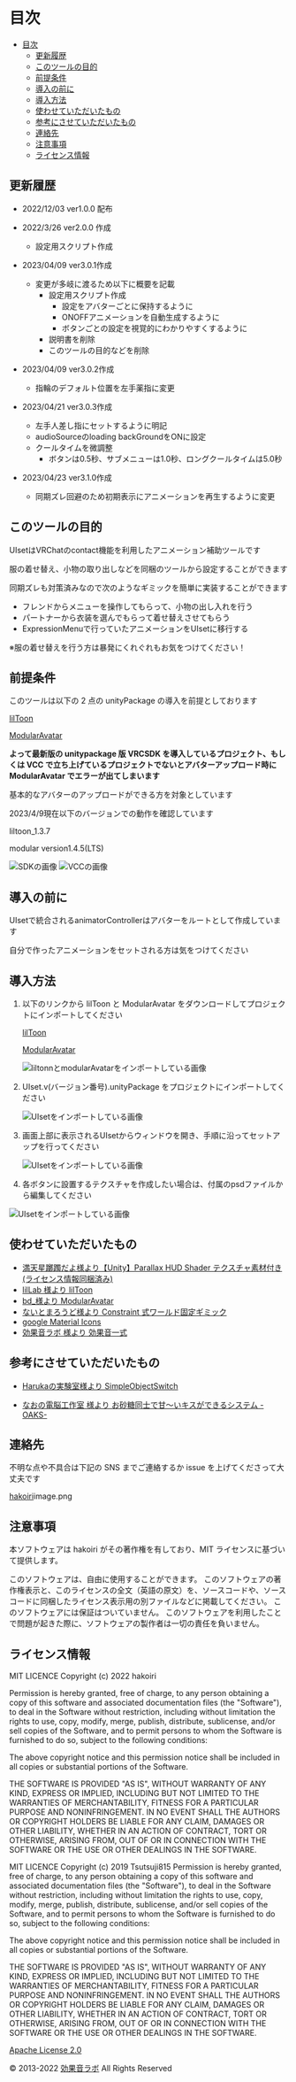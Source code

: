 # 目次

- [目次](#目次)
  - [更新履歴](#更新履歴)
  - [このツールの目的](#このツールの目的)
  - [前提条件](#前提条件)
  - [導入の前に](#導入の前に)
  - [導入方法](#導入方法)
  - [使わせていただいたもの](#使わせていただいたもの)
  - [参考にさせていただいたもの](#参考にさせていただいたもの)
  - [連絡先](#連絡先)
  - [注意事項](#注意事項)
  - [ライセンス情報](#ライセンス情報)

## 更新履歴

- 2022/12/03 ver1.0.0 配布

- 2022/3/26 ver2.0.0 作成
  - 設定用スクリプト作成

- 2023/04/09 ver3.0.1作成
  - 変更が多岐に渡るため以下に概要を記載
    - 設定用スクリプト作成
      - 設定をアバターごとに保持するように
      - ONOFFアニメーションを自動生成するように
      - ボタンごとの設定を視覚的にわかりやすくするように
    - 説明書を削除
    - このツールの目的などを削除

- 2023/04/09 ver3.0.2作成
  - 指輪のデフォルト位置を左手薬指に変更

- 2023/04/21 ver3.0.3作成
  - 左手人差し指にセットするように明記
  - audioSourceのloading backGroundをONに設定
  - クールタイムを微調整
    - ボタンは0.5秒、サブメニューは1.0秒、ロングクールタイムは5.0秒

- 2023/04/23 ver3.1.0作成
  - 同期ズレ回避のため初期表示にアニメーションを再生するように変更

## このツールの目的

UIsetはVRChatのcontact機能を利用したアニメーション補助ツールです

服の着せ替え、小物の取り出しなどを同梱のツールから設定することができます

同期ズレも対策済みなので次のようなギミックを簡単に実装することができます
   - フレンドからメニューを操作してもらって、小物の出し入れを行う
   - パートナーから衣装を選んでもらって着せ替えさせてもらう
   - ExpressionMenuで行っていたアニメーションをUIsetに移行する

※服の着せ替えを行う方は暴発にくれぐれもお気をつけてください！


## 前提条件

このツールは以下の 2 点の unityPackage の導入を前提としております

<a href="https://booth.pm/ja/items/3087170">lilToon</a>

<a href="https://modular-avatar.nadena.dev/ja/">ModularAvatar</a>

<b>よって最新版の unitypackage 版 VRCSDK を導入しているプロジェクト、もしくは VCC で立ち上げているプロジェクトでないとアバターアップロード時に ModularAvatar でエラーが出てしまいます</b>

基本的なアバターのアップロードができる方を対象としています

2023/4/9現在以下のバージョンでの動作を確認しています

liltoon_1.3.7

modular version1.4.5(LTS)


<img src="./img/VRCSDK.png" alt="SDKの画像">

<img src="./img/VCC.png" alt="VCCの画像">

## 導入の前に

UIsetで統合されるanimatorControllerはアバターをルートとして作成しています

自分で作ったアニメーションをセットされる方は気をつけてください

## 導入方法

1. 以下のリンクから lilToon と ModularAvatar をダウンロードしてプロジェクトにインポートしてください

   <a href="https://booth.pm/ja/items/3087170">lilToon</a>

   <a href="https://modular-avatar.nadena.dev/ja/`">ModularAvatar</a>

   <img src="./img/2-1_1.png" alt="liltonnとmodularAvatarをインポートしている画像">

2. UIset.v(バージョン番号).unityPackage をプロジェクトにインポートしてください

   <img src="./img/2-2_1.png" alt="UIsetをインポートしている画像">

3. 画面上部に表示されるUIsetからウィンドウを開き、手順に沿ってセットアップを行ってください

   <img src="./img/3-1_1.png" alt="UIsetをインポートしている画像">


4. 各ボタンに設置するテクスチャを作成したい場合は、付属のpsdファイルから編集してください

  <img src="./img/4-1_1.png" alt="UIsetをインポートしている画像">


## 使わせていただいたもの

- <a href="https://booth.pm/ja/items/1547585">満天星躑躅だよ様より【Unity】Parallax HUD Shader テクスチャ素材付き(ライセンス情報同梱済み)</a>
- <a href="https://booth.pm/ja/items/3087170">lilLab 様より lilToon </a>
- <a href="https://modular-avatar.nadena.dev/ja/">bd\_様より ModularAvatar </a>
- <a href="https://booth.pm/ja/items/2653422"> ないとまろうど様より Constraint 式ワールド固定ギミック</a>
- <a href='https://fonts.google.com/icons?selected=Material+Icons'>google Material Icons</a>
- <a href='https://soundeffect-lab.info/copyright/'>効果音ラボ 様より 効果音一式</a>

## 参考にさせていただいたもの

- <a href="https://booth.pm/ja/items/4393826">Harukaの実験室様より SimpleObjectSwitch</a>

- <a href="https://naos318.booth.pm/items/4114435">なおの電脳工作室 様より お砂糖同士で甘～いキスができるシステム -OAKS- </a>


## 連絡先

不明な点や不具合は下記の SNS までご連絡するか issue を上げてくださって大丈夫です

<a href='https://twitter.com/hakononaka0001'>hakoiri</a>image.png

## 注意事項

本ソフトウェアは hakoiri がその著作権を有しており、MIT ライセンスに基づいて提供します。

このソフトウェアは、自由に使用することができます。
このソフトウェアの著作権表示と、このライセンスの全文（英語の原文）を、ソースコードや、ソースコードに同梱したライセンス表示用の別ファイルなどに掲載してください。
このソフトウェアには保証はついていません。
このソフトウェアを利用したことで問題が起きた際に、ソフトウェアの製作者は一切の責任を負いません。

## ライセンス情報

MIT LICENCE
Copyright (c) 2022 hakoiri

Permission is hereby granted, free of charge, to any person obtaining a copy of this software and associated documentation files (the "Software"), to deal in the Software without restriction, including without limitation the rights to use, copy, modify, merge, publish, distribute, sublicense, and/or sell copies of the Software, and to permit persons to whom the Software is furnished to do so, subject to the following conditions:

The above copyright notice and this permission notice shall be included in all copies or substantial portions of the Software.

THE SOFTWARE IS PROVIDED "AS IS", WITHOUT WARRANTY OF ANY KIND, EXPRESS OR IMPLIED, INCLUDING BUT NOT LIMITED TO THE WARRANTIES OF MERCHANTABILITY, FITNESS FOR A PARTICULAR PURPOSE AND NONINFRINGEMENT. IN NO EVENT SHALL THE AUTHORS OR COPYRIGHT HOLDERS BE LIABLE FOR ANY CLAIM, DAMAGES OR OTHER LIABILITY, WHETHER IN AN ACTION OF CONTRACT, TORT OR OTHERWISE, ARISING FROM, OUT OF OR IN CONNECTION WITH THE SOFTWARE OR THE USE OR OTHER DEALINGS IN THE SOFTWARE.

MIT LICENCE
Copyright (c) 2019 Tsutsuji815
Permission is hereby granted, free of charge, to any person obtaining a copy of this software and associated documentation files (the "Software"), to deal in the Software without restriction, including without limitation the rights to use, copy, modify, merge, publish, distribute, sublicense, and/or sell copies of the Software, and to permit persons to whom the Software is furnished to do so, subject to the following conditions:

The above copyright notice and this permission notice shall be included in all copies or substantial portions of the Software.

THE SOFTWARE IS PROVIDED "AS IS", WITHOUT WARRANTY OF ANY KIND, EXPRESS OR IMPLIED, INCLUDING BUT NOT LIMITED TO THE WARRANTIES OF MERCHANTABILITY, FITNESS FOR A PARTICULAR PURPOSE AND NONINFRINGEMENT. IN NO EVENT SHALL THE AUTHORS OR COPYRIGHT HOLDERS BE LIABLE FOR ANY CLAIM, DAMAGES OR OTHER LIABILITY, WHETHER IN AN ACTION OF CONTRACT, TORT OR OTHERWISE, ARISING FROM, OUT OF OR IN CONNECTION WITH THE SOFTWARE OR THE USE OR OTHER DEALINGS IN THE SOFTWARE.

<a href='https://github.com/google/material-design-icons/blob/master/LICENSE'>Apache License 2.0</a>

© 2013-2022 <a href='https://soundeffect-lab.info/copyright/'>効果音ラボ</a> All Rights Reserved

